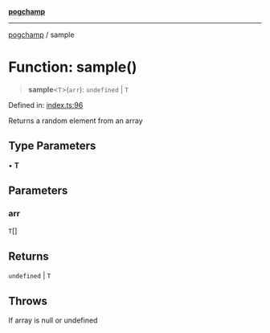 [**pogchamp**](../README.md)

***

[pogchamp](../globals.md) / sample

# Function: sample()

> **sample**\<`T`\>(`arr`): `undefined` \| `T`

Defined in: [index.ts:96](https://github.com/antonandresen/pogchamp/blob/c622d552b9277eb468753e85a6bbba7d57ac30d7/index.ts#L96)

Returns a random element from an array

## Type Parameters

• **T**

## Parameters

### arr

`T`[]

## Returns

`undefined` \| `T`

## Throws

If array is null or undefined
